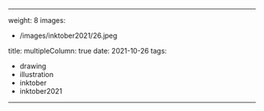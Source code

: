
---
weight: 8
images:
- /images/inktober2021/26.jpeg

title:
multipleColumn: true
date: 2021-10-26
tags:
- drawing
- illustration
- inktober
- inktober2021
---

